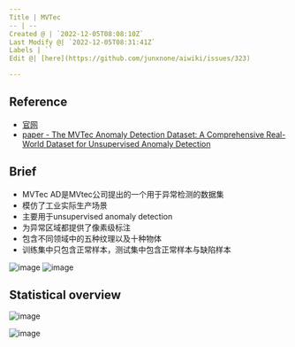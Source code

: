 ```yaml
---
Title | MVTec
-- | --
Created @ | `2022-12-05T08:08:10Z`
Last Modify @| `2022-12-05T08:31:41Z`
Labels | ``
Edit @| [here](https://github.com/junxnone/aiwiki/issues/323)

---
```

## Reference

- [官网](https://www.mvtec.com/company/research/datasets/mvtec-ad/)
- [paper - The MVTec Anomaly Detection Dataset: A Comprehensive Real-World Dataset for Unsupervised Anomaly Detection](https://link.springer.com/content/pdf/10.1007/s11263-020-01400-4.pdf)

## Brief

- MVTec AD是MVtec公司提出的一个用于异常检测的数据集
- 模仿了工业实际生产场景
- 主要用于unsupervised anomaly detection
- 为异常区域都提供了像素级标注
- 包含不同领域中的五种纹理以及十种物体
- 训练集中只包含正常样本，测试集中包含正常样本与缺陷样本

![image](https://user-images.githubusercontent.com/2216970/205584978-bbffb341-70dd-4e84-bf7c-902cdadedd94.png)
![image](https://user-images.githubusercontent.com/2216970/205585319-c7795dcd-891d-4e86-b1f3-d3f3196997f3.png)

## Statistical overview

![image](https://user-images.githubusercontent.com/2216970/205589876-dc4aabd8-8842-42aa-a9b2-f3fbcabe0a16.png)

![image](https://user-images.githubusercontent.com/2216970/205590065-093a52ae-cf60-4486-a5a6-dd410ae5f2a4.png)

